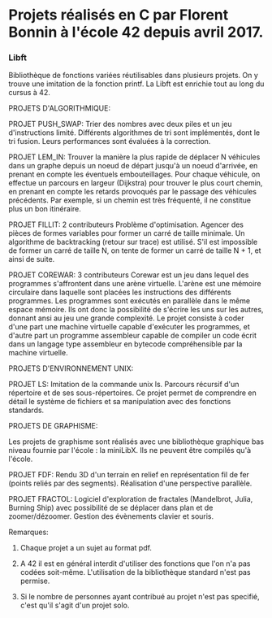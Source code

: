 <h1>Projets réalisés en C par Florent Bonnin à l'école 42 depuis avril 2017.</h1>


<h3>Libft</h3>
Bibliothèque de fonctions variées réutilisables dans plusieurs projets. On y trouve une imitation de la fonction printf. La Libft est enrichie tout au long du cursus à 42.


PROJETS D'ALGORITHMIQUE:

PROJET PUSH_SWAP:
Trier des nombres avec deux piles et un jeu d'instructions limité. Différents algorithmes de tri sont implémentés, dont le tri fusion. Leurs performances sont évaluées à la correction.

PROJET LEM_IN:
Trouver la manière la plus rapide de déplacer N véhicules dans un graphe depuis un noeud de départ jusqu'à un noeud d'arrivée, en prenant en compte les éventuels embouteillages. Pour chaque véhicule, on effectue un parcours en largeur (Dijkstra) pour trouver le plus court chemin, en prenant en compte les retards provoqués par le passage des véhicules précédents. Par exemple, si un chemin est très fréquenté, il ne constitue plus un bon itinéraire.

PROJET FILLIT:
2 contributeurs
Problème d'optimisation. Agencer des pièces de formes variables pour former un carré de taille minimale. Un algorithme de backtracking (retour sur trace) est utilisé. S'il est impossible de former un carré de taille N, on tente de former un carré de taille N + 1, et ainsi de suite.

PROJET COREWAR:
3 contributeurs
Corewar est un jeu dans lequel des programmes s'affrontent dans une arène virtuelle. L'arène est une mémoire circulaire dans laquelle sont placées les instructions des différents programmes. Les programmes sont exécutés en parallèle dans le même espace mémoire. Ils ont donc la possibilité de s'écrire les uns sur les autres, donnant ansi au jeu une grande  complexité. Le projet consiste à coder d'une part une machine virtuelle capable d'exécuter les programmes, et d'autre part un programme assembleur capable de compiler un code écrit dans un langage type assembleur en bytecode compréhensible par la machine virtuelle.


PROJETS D'ENVIRONNEMENT UNIX:

PROJET LS:
Imitation de la commande unix ls. Parcours récursif d'un répertoire et de ses sous-répertoires. Ce projet permet de comprendre en détail le système de fichiers et sa manipulation avec des fonctions standards.


PROJETS DE GRAPHISME:

Les projets de graphisme sont réalisés avec une bibliothèque graphique bas niveau fournie par l'école : la miniLibX. Ils ne peuvent être compilés qu'à l'école.

PROJET FDF:
Rendu 3D d'un terrain en relief en représentation fil de fer (points reliés par des segments). Réalisation d'une perspective parallèle.

PROJET FRACTOL:
Logiciel d'exploration de fractales (Mandelbrot, Julia, Burning Ship) avec possibilité de se déplacer dans plan et de zoomer/dézoomer. Gestion des évènements clavier et souris.


Remarques:

1. Chaque projet a un sujet au format pdf.

2. A 42 il est en général interdit d'utiliser des fonctions que l'on n'a pas codées soit-même. L'utilisation de la bibliothèque standard n'est pas permise.

3. Si le nombre de personnes ayant contribué au projet n'est pas specifié, c'est qu'il s'agit d'un projet solo.
